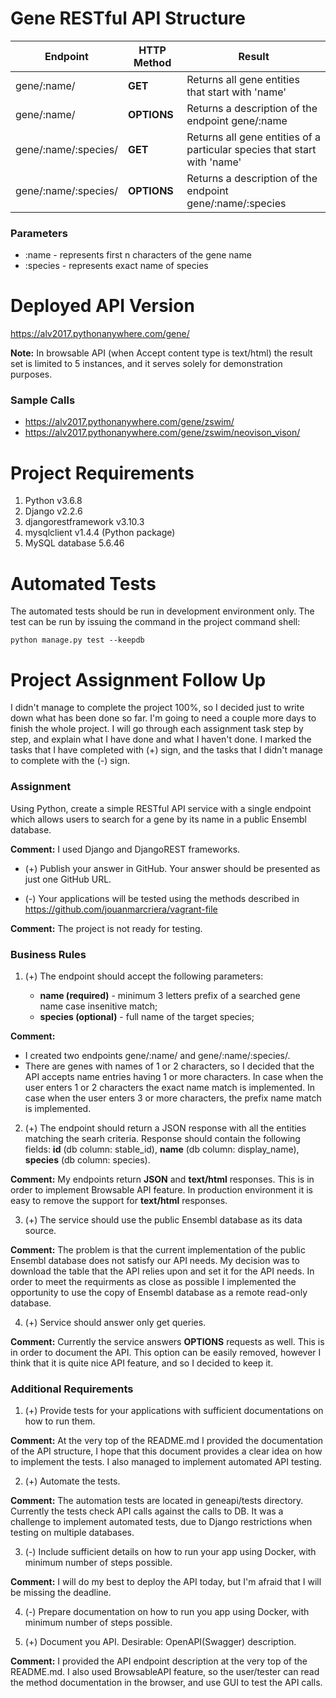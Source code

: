 
# Gene RESTful API Structure

 Endpoint | HTTP Method | Result |
----------|-------------|--------|
 gene/:name/ | **GET** | Returns all gene entities that start with 'name' |
 gene/:name/ | **OPTIONS** | Returns a description of the endpoint gene/:name |
 gene/:name/:species/ | **GET** | Returns all gene entities of a particular species that start with 'name' | 
 gene/:name/:species/ | **OPTIONS** | Returns a description of the endpoint gene/:name/:species |

### Parameters
* :name - represents first n characters of the gene name
* :species - represents exact name of species

# Deployed API Version
https://alv2017.pythonanywhere.com/gene/

**Note:** In browsable API (when Accept content type is text/html) the result set is limited to 5 instances, and it serves solely for demonstration purposes.

### Sample Calls
* https://alv2017.pythonanywhere.com/gene/zswim/
* https://alv2017.pythonanywhere.com/gene/zswim/neovison_vison/

# Project Requirements

1. Python v3.6.8
2. Django v2.2.6
3. djangorestframework v3.10.3
4. mysqlclient v1.4.4 (Python package)
5. MySQL database 5.6.46


# Automated Tests

The automated tests should be run in development environment only.
The test can be run by issuing the command in the project command shell:
```
python manage.py test --keepdb
```
 
# Project Assignment Follow Up

I didn't manage to complete the project 100%, so I decided just to write down what has been done so far.
I'm going to need a couple more days to finish the whole project. I will go through each assignment task
step by step, and explain what I have done and what I haven't done. I marked the tasks that I have 
completed with (+) sign, and the tasks that I didn't manage to complete with the (-) sign.

### Assignment

Using Python, create a simple RESTful API service with a single endpoint which allows users
to search for a gene by its name in a public Ensembl database.

**Comment:** I used Django and DjangoREST frameworks. 

- (+) Publish your answer in GitHub. Your answer should be presented as just one GitHub URL.

- (-) Your applications will be tested using the methods described in 
      https://github.com/jouanmarcriera/vagrant-file
      
**Comment:** The project is not ready for testing. 

### Business Rules

1. (+) The endpoint should accept the following parameters:

	* **name (required)** - minimum 3 letters prefix of a searched gene name case insenitive match;
	* **species (optional)** - full name of the target species;
	
**Comment:** 
* I created two endpoints gene/:name/ and gene/:name/:species/.
* There are genes with names of 1 or 2 characters, so I decided that the API accepts 
  name entries having 1 or more characters. In case when the user enters 1 or 2 characters
  the exact name match is implemented. In case when the user enters 3 or more characters,
  the prefix name match is implemented.
  
2. (+) The endpoint should return a JSON response with all the entities matching the searh criteria.
	  Response should contain the following fields: 
	    **id** (db column: stable_id), 
	  	**name** (db column: display_name),
	  	**species** (db column: species).
	  
**Comment:** My endpoints return **JSON** and **text/html** responses. This is in order to implement 
Browsable API feature. In production environment it is easy to remove the support for
**text/html** responses.

3. (+) The service should use the public Ensembl database as its data source.

**Comment:** The problem is that the current implementation of the public Ensembl database
does not satisfy our API needs. My decision was to download the table that the API relies
upon and set it for the API needs. In order to meet the requirments as close as possible
I implemented the opportunity to use the copy of Ensembl database as a remote read-only database.

4. (+) Service should answer only get queries.

**Comment:** Currently the service answers **OPTIONS** requests as well. This is in order to 
document the API. This option can be easily removed, however I think that it is quite nice
API feature, and so I decided to keep it.

### Additional Requirements

1. (+) Provide tests for your applications with sufficient documentations on how to run them.

**Comment:** At the very top of the README.md I provided the documentation of the API structure,
I hope that this document provides a clear idea on how to implement the tests. I also managed
to implement automated API testing.

2. (+) Automate the tests.

**Comment:** The automation tests are located in geneapi/tests directory.
Currently the tests check API calls against the calls to DB. It was a challenge
to implement automated tests, due to Django restrictions when testing on multiple databases. 

3. (-) Include sufficient details on how to run your app using Docker, with minimum number 
of steps possible.

**Comment:** I will do my best to deploy the API today, but I'm afraid that I will be 
missing the deadline.

4. (-) Prepare documentation on how to run you app using Docker, with minimum number of steps
possible.

5. (+) Document you API. Desirable: OpenAPI(Swagger) description.

**Comment:** I provided the API endpoint description at the very top of the README.md.
I also used BrowsableAPI feature, so the user/tester can read the method documentation
in the browser, and use GUI to test the API calls.

  
  


















